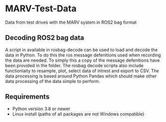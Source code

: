 # MARV-Test-Data
Data from test drives with the MARV system in ROS2 bag format

## Decoding ROS2 bag data
A script in available in rosbag-decode can be used to load and decode the data in Python. To do this the ros message defenitions used when recording the data are needed. To simply this a copy of the message defenitions have been provided in the folder.
The rosbag decode scripts also include functionlaity to resample, plot, select data of intrest and export to CSV. The data processing is based around Python Pandas which should make other data processing of the data simple to perform.

## Requirements
* Python version 3.8 or newer
* Linux install (paths of all packages are not Windows compatible)
